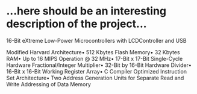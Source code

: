 # ...here should be an interesting description of the project...

16-Bit eXtreme Low-Power Microcontrollers with LCDController and USB

Modified Harvard Architecture• 512 Kbytes Flash Memory• 32 Kbytes RAM• Up to 16 MIPS Operation @ 32 MHz• 17-Bit x 17-Bit Single-Cycle Hardware Fractional/Integer Multiplier• 32-Bit by 16-Bit Hardware Divider• 16-Bit x 16-Bit Working Register Array• C Compiler Optimized Instruction Set Architecture• Two Address Generation Units for Separate Read and Write Addressing of Data Memory
